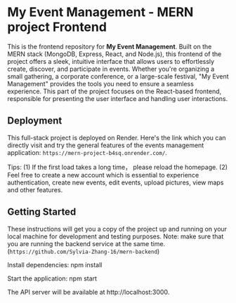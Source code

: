 # My Event Management - MERN project Frontend

This is the frontend repository for **My Event Management**. Built on the MERN stack (MongoDB, Express, React, and Node.js), this frontend of the project offers a sleek, intuitive interface that allows users to effortlessly create, discover, and participate in events. Whether you're organizing a small gathering, a corporate conference, or a large-scale festival, "My Event Management" provides the tools you need to ensure a seamless experience. This part of the project focuses on the React-based frontend, responsible for presenting the user interface and handling user interactions.

## Deployment

This full-stack project is deployed on Render. Here's the link which you can directly visit and try the general features of the events management application: `https://mern-project-b4sq.onrender.com/`.

Tips:
(1) If the first load takes a long time， please reload the homepage.
(2) Feel free to create a new account which is essential to experience authentication, create new events, edit events, upload pictures, view maps and other features.

## Getting Started

These instructions will get you a copy of the project up and running on your local machine for development and testing purposes.
Note: make sure that you are running the backend service at the same time.(`https://github.com/Sylvia-Zhang-16/mern-backend`)

Install dependencies:
npm install

Start the application:
npm start

The API server will be available at http://localhost:3000.
